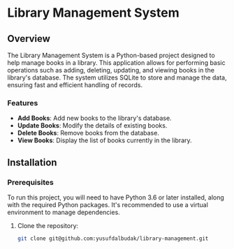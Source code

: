 # Library Management System

## Overview
The Library Management System is a Python-based project designed to help manage books in a library. This application allows for performing basic operations such as adding, deleting, updating, and viewing books in the library's database. The system utilizes SQLite to store and manage the data, ensuring fast and efficient handling of records.

### Features
- **Add Books**: Add new books to the library's database.
- **Update Books**: Modify the details of existing books.
- **Delete Books**: Remove books from the database.
- **View Books**: Display the list of books currently in the library.

## Installation

### Prerequisites
To run this project, you will need to have Python 3.6 or later installed, along with the required Python packages. It's recommended to use a virtual environment to manage dependencies.

1. Clone the repository:
   ```bash
   git clone git@github.com:yusufdalbudak/library-management.git
